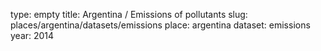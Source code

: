 type: empty
title: Argentina / Emissions of pollutants
slug: places/argentina/datasets/emissions
place: argentina
dataset: emissions
year: 2014
